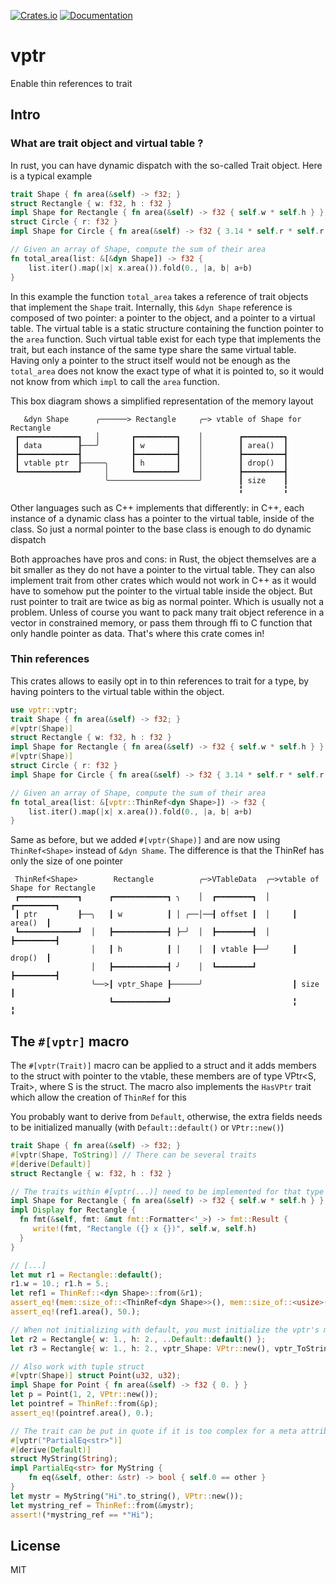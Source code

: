 [![Crates.io](https://img.shields.io/crates/v/vptr.svg)](https://crates.io/crates/vptr)
[![Documentation](https://docs.rs/vptr/badge.svg)](https://docs.rs/vptr/)

# vptr

Enable thin references to trait

## Intro

### What are trait object and virtual table ?

In rust, you can have dynamic dispatch with the so-called Trait object.
Here is a typical example

```rust
trait Shape { fn area(&self) -> f32; }
struct Rectangle { w: f32, h : f32 }
impl Shape for Rectangle { fn area(&self) -> f32 { self.w * self.h } }
struct Circle { r: f32 }
impl Shape for Circle { fn area(&self) -> f32 { 3.14 * self.r * self.r } }

// Given an array of Shape, compute the sum of their area
fn total_area(list: &[&dyn Shape]) -> f32 {
    list.iter().map(|x| x.area()).fold(0., |a, b| a+b)
}
```
In this example the function `total_area` takes a reference of trait objects that implement
the `Shape` trait. Internally, this `&dyn Shape` reference is composed of two pointer:
a pointer to the object, and a pointer to a virtual table. The virtual table is a static
structure containing the function pointer to the `area` function. Such virtual table exist
for each type that implements the trait, but each instance of the same type share the same
virtual table. Having only a pointer to the struct itself would not be enough as the
`total_area` does not know the exact type of what it is pointed to, so it would not know from
which `impl` to call the `area` function.

This box diagram shows a simplified representation of the memory layout

```ascii
   &dyn Shape      ╭──────> Rectangle     ╭─> vtable of Shape for Rectangle
 ┏━━━━━━━━━━━━━┓   │       ┏━━━━━━━━━┓    │        ┏━━━━━━━━━┓
 ┃ data        ┠───╯       ┃ w       ┃    │        ┃ area()  ┃
 ┣━━━━━━━━━━━━━┫           ┣━━━━━━━━━┫    │        ┣━━━━━━━━━┫
 ┃ vtable ptr  ┠─────╮     ┃ h       ┃    │        ┃ drop()  ┃
 ┗━━━━━━━━━━━━━┛     │     ┗━━━━━━━━━┛    │        ┣━━━━━━━━━┫
                     ╰────────────────────╯        ┃ size    ┃
                                                   ╏         ╏
```

Other languages such as C++ implements that differently: in C++, each instance of a dynamic class
has a pointer to the virtual table, inside of the class. So just a normal pointer to the base class
is enough to do dynamic dispatch

Both approaches have pros and cons: in Rust, the object themselves are a bit smaller as they
do not have a pointer to the virtual table. They can also implement trait from other crates
which would not work in C++ as it would have to somehow put the pointer to the virtual table
inside the object. But rust pointer to trait are twice as big as normal pointer. Which is
usually not a problem. Unless of course you want to pack many trait object reference in a vector
in constrained memory, or pass them through ffi to C function that only handle pointer as data.
That's where this crate comes in!

### Thin references

This crates allows to easily opt in to thin references to trait for a type, by having
pointers to the virtual table within the object.

```rust
use vptr::vptr;
trait Shape { fn area(&self) -> f32; }
#[vptr(Shape)]
struct Rectangle { w: f32, h : f32 }
impl Shape for Rectangle { fn area(&self) -> f32 { self.w * self.h } }
#[vptr(Shape)]
struct Circle { r: f32 }
impl Shape for Circle { fn area(&self) -> f32 { 3.14 * self.r * self.r } }

// Given an array of Shape, compute the sum of their area
fn total_area(list: &[vptr::ThinRef<dyn Shape>]) -> f32 {
    list.iter().map(|x| x.area()).fold(0., |a, b| a+b)
}
```

Same as before, but we added `#[vptr(Shape)]` and are now using `ThinRef<Shape>` instead of
`&dyn Shame`.  The difference is that the ThinRef has only the size of one pointer


```ascii
 ThinRef<Shape>        Rectangle          ╭─>VTableData  ╭─>vtable of Shape for Rectangle
 ┏━━━━━━━━━━━━━┓      ┏━━━━━━━━━━━━┓ ╮    │  ┏━━━━━━━━┓  │     ┏━━━━━━━━━┓
 ┃ ptr         ┠──╮   ┃ w          ┃ │ ╭──│──┨ offset ┃  │     ┃ area()  ┃
 ┗━━━━━━━━━━━━━┛  │   ┣━━━━━━━━━━━━┫ ⎬─╯  │  ┣━━━━━━━━┫  │     ┣━━━━━━━━━┫
                  │   ┃ h          ┃ │    │  ┃ vtable ┠──╯     ┃ drop()  ┃
                  │   ┣━━━━━━━━━━━━┫ ╯    │  ┗━━━━━━━━┛        ┣━━━━━━━━━┫
                  ╰──>┃ vptr_Shape ┠──────╯                    ┃ size    ┃
                      ┗━━━━━━━━━━━━┛                           ╏         ╏
```


## The `#[vptr]` macro

The `#[vptr(Trait)]` macro can be applied to a struct and it adds members to the struct
with pointer to the vtable, these members are of type VPtr<S, Trait>, where S is the struct.
The macro also implements the `HasVPtr` trait which allow the creation of `ThinRef` for this

You probably want to derive from `Default`, otherwise, the extra fields needs to be initialized
manually (with `Default::default()` or `VPtr::new()`)

```rust
trait Shape { fn area(&self) -> f32; }
#[vptr(Shape, ToString)] // There can be several traits
#[derive(Default)]
struct Rectangle { w: f32, h : f32 }

// The traits within #[vptr(...)] need to be implemented for that type
impl Shape for Rectangle { fn area(&self) -> f32 { self.w * self.h } }
impl Display for Rectangle {
  fn fmt(&self, fmt: &mut fmt::Formatter<'_>) -> fmt::Result {
     write!(fmt, "Rectangle ({} x {})", self.w, self.h)
  }
}

// [...]
let mut r1 = Rectangle::default();
r1.w = 10.; r1.h = 5.;
let ref1 = ThinRef::<dyn Shape>::from(&r1);
assert_eq!(mem::size_of::<ThinRef<dyn Shape>>(), mem::size_of::<usize>());
assert_eq!(ref1.area(), 50.);

// When not initializing with default, you must initialize the vptr's manually
let r2 = Rectangle{ w: 1., h: 2., ..Default::default() };
let r3 = Rectangle{ w: 1., h: 2., vptr_Shape: VPtr::new(), vptr_ToString: VPtr::new() };

// Also work with tuple struct
#[vptr(Shape)] struct Point(u32, u32);
impl Shape for Point { fn area(&self) -> f32 { 0. } }
let p = Point(1, 2, VPtr::new());
let pointref = ThinRef::from(&p);
assert_eq!(pointref.area(), 0.);

// The trait can be put in quote if it is too complex for a meta attribute
#[vptr("PartialEq<str>")]
#[derive(Default)]
struct MyString(String);
impl PartialEq<str> for MyString {
    fn eq(&self, other: &str) -> bool { self.0 == other }
}
let mystr = MyString("Hi".to_string(), VPtr::new());
let mystring_ref = ThinRef::from(&mystr);
assert!(*mystring_ref == *"Hi");
```

## License

MIT
